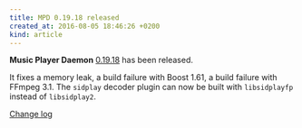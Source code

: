 ```yaml
---
title: MPD 0.19.18 released
created_at: 2016-08-05 18:46:26 +0200
kind: article
---
```


**Music Player Daemon**
[0.19.18](/download/mpd/0.19/mpd-0.19.18.tar.xz)
has been released.

It fixes a memory leak, a build failure with Boost 1.61, a build
failure with FFmpeg 3.1.  The `sidplay` decoder plugin can now be
built with `libsidplayfp` instead of `libsidplay2`.

[Change log](https://raw.githubusercontent.com/MusicPlayerDaemon/MPD/v0.19.18/NEWS)
